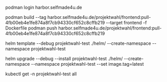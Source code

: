 podman login harbor.selfmade4u.de

podman build --tag harbor.selfmade4u.de/projektwahl/frontend:pull-4fb00eb4e1fe874a8f7cb94330cf652c8cffb219 --target frontend -f Dockerfile
podman push harbor.selfmade4u.de/projektwahl/frontend:pull-4fb00eb4e1fe874a8f7cb94330cf652c8cffb219

helm template --debug projektwahl-test ./helm/ --create-namespace --namespace projektwahl-test

helm upgrade --debug --install projektwahl-test ./helm/ --create-namespace --namespace projektwahl-test --set image.tag=latest

kubectl get -n projektwahl-test all
